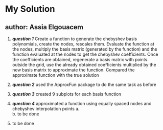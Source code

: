 # My Solution

## author: Assia Elgouacem

1. ***question 1*** Create a function to generate the chebyshev basis polynomials, create the nodes, rescales them. Evaluate the function at the nodes, multiply the basis matrix (generated by the function) and the function evaluated at the nodes to get the chebyshev coefficients. Once the coefficients are obtained, regenerate a basis matrix with points outside the grid, use the already obtained coefficients multiplied by the new basis matrix to approximate the function. Compared the approximate function with the true solution

2. ***question 2*** used the ApproxFun package to do the same task as before

3. ***question 3*** created 9 subplots for each basis function

4. ***question 4*** approximated a function using equally spaced nodes and chebyshev interpolation points
	a. 	
	b. to be done

5. to be done
